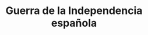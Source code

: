 ﻿---
title: "Guerra de la Independencia española"
permalink: periodes_319.html
layout: periode
dataInici: 1808-05-02
dataFi: 1814-04-17
sidebar: periodes
pares:
  - 318:
    title: "Guerras Napoleónicas"
    dataInici: "(1803-05-18)"
    dataFi: "(1815-06-18)"

fills:
  - 320:
    title: "Levantamiento del 2 de mayo"
    dataInici: "(1808-05-02)"

  - 624:
    title: "Batalla de Medina de Rioseco"
    dataInici: "(1808-07-14)"

  - 688:
    title: "Batalla de Bailén"
    dataInici: "(1808-07-18)"
    dataFi: "(1808-07-22)"

  - 625:
    title: "Batalla de Somosierra"
    dataInici: "(1808-11-30)"

  - 745:
    title: "Batalla de Cardedeu"
    dataInici: "(1808-12-16)"

  - 467:
    title: "Batalla de Medellín"
    dataInici: "(1809-03-28)"

  - 465:
    title: "Batalla de Talavera"
    dataInici: "(1809-07-28)"

  - 466:
    title: "Batalla de Ocaña"
    dataInici: "(1809-11-19)"

  - 937:
    title: "Batalla de Busaco"
    dataInici: "(1810-09-27)"

  - 674:
    title: "Ofensiva Aliada"
    dataInici: "(1812-01-07)"
    dataFi: "(1813-06-21)"

jocsPrincipals:
  - title: "Age of Muskets Volume I: Tomb for an Empire"
    bggId: 38578
    dataInici: 
    dataFi: 

jocsEscenaris:
jocsEpoca:
jocsEpocaEscenaris:
---
